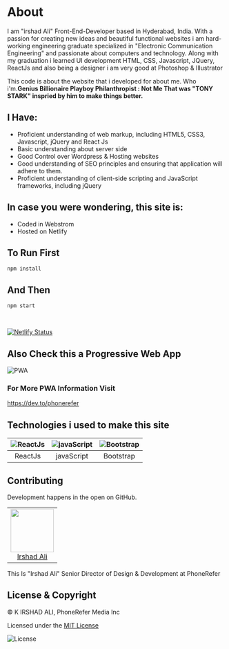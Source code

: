 # About
I am "irshad Ali" Front-End-Developer based in Hyderabad, India. With a passion for creating new ideas and beautiful functional websites i am hard-working engineering graduate specialized in "Electronic Communication Engineering" and passionate about computers and technology. Along with my graduation i learned UI development HTML, CSS, Javascript, JQuery, ReactJs and also being a designer i am very good at Photoshop & Illustrator
  
This code is about the website that i developed for about me. Who i'm.**Genius Billionaire Playboy Philanthropist : Not Me That was "TONY STARK" inspried by him to make things better.**
  
## I Have:  
  
* Proficient understanding of web markup, including HTML5, CSS3, Javascript, jQuery and React Js
* Basic understanding about server side  
* Good Control over Wordpress & Hosting websites
* Good understanding of SEO principles and ensuring that application will adhere to them. 
* Proficient understanding of client-side scripting and JavaScript frameworks, including jQuery

## In case you were wondering, this site is:
* Coded in Webstrom
* Hosted on Netlify

##  To Run First

`npm install`

## And Then

`npm start`

<br>

[![Netlify Status](https://api.netlify.com/api/v1/badges/2ac4bbd0-d62b-409d-9f76-ee3cb01d775c/deploy-status)](https://app.netlify.com/sites/irshadali/deploys)

## Also Check this a  Progressive Web App

![PWA](https://res.cloudinary.com/phonerefer/image/upload/c_scale,h_50,w_150/v1573154075/irshadali.site/wd0dusiqooqdg81ygqxj.png "PWA")

### For More PWA Information Visit
https://dev.to/phonerefer
 
## Technologies i used to make this site
 
| ![ReactJs](https://res.cloudinary.com/prvnbist/image/upload/c_scale,h_80/v1564054850/React.js_logo-512_bvpygm.png "ReactJs")        | ![javaScript](https://res.cloudinary.com/phonerefer/image/upload/c_scale,w_80/v1573154067/irshadali.site/gwoomqvgbwj9k2pxplbd.png "javaScript")           | ![Bootstrap](https://res.cloudinary.com/phonerefer/image/upload/c_scale,h_80,w_80/v1573154214/irshadali.site/szlkssbzacxdjcu5peky.png "Bootstrap")  |
|:---:|:---:|:---:|
| ReactJs | javaScript | Bootstrap |

## Contributing

Development happens in the open on GitHub.
<table>
  <tbody>
    <tr>
        <td align="center" valign="top">
        <img width="100" height="100" src="https://res.cloudinary.com/phonerefer/image/upload/v1574322245/irshadali.site/yr6f8np7kpqmrq2safly.jpg">
        <br>
        <a href="https://github.com/phonerefer">Irshad Ali</a>
      </td>
     </tr>
  </tbody>
</table>

This Is "Irshad Ali" Senior Director of Design & Development at PhoneRefer

## License & Copyright
  
 © K IRSHAD ALI, PhoneRefer Media Inc <br> 
 
 Licensed under the   [MIT License](LICENSE) 
 

 ![License](https://res.cloudinary.com/phonerefer/image/upload/c_scale,w_150/v1575520731/ruff/lgiktt3ezby86zk0413u.png "License")

  
  
  
  
  
  
  
